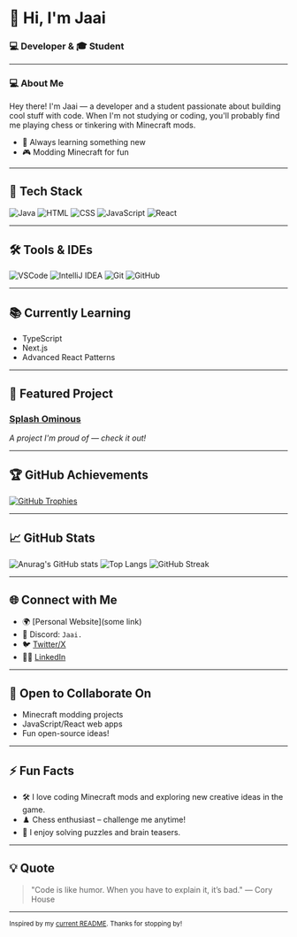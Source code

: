 # 👋 Hi, I'm Jaai
### 💻 Developer & 🎓 Student

---

### 💻 About Me

Hey there! I'm Jaai — a developer and a student passionate about building cool stuff with code. When I'm not studying or coding, you'll probably find me playing chess or tinkering with Minecraft mods.

- 🌱 Always learning something new
- 🎮 Modding Minecraft for fun

---

## 🚀 Tech Stack

![Java](https://img.shields.io/badge/-Java-007396?style=flat-square&logo=java)
![HTML](https://img.shields.io/badge/-HTML5-E34F26?style=flat-square&logo=html5)
![CSS](https://img.shields.io/badge/-CSS3-1572B6?style=flat-square&logo=css3)
![JavaScript](https://img.shields.io/badge/-JavaScript-F7DF1E?style=flat-square&logo=javascript)
![React](https://img.shields.io/badge/-React-61DAFB?style=flat-square&logo=react)

---

## 🛠️ Tools & IDEs

![VSCode](https://img.shields.io/badge/-VSCode-007ACC?style=flat-square&logo=visual-studio-code)
![IntelliJ IDEA](https://img.shields.io/badge/-IntelliJ%20IDEA-000000?style=flat-square&logo=intellij-idea)
![Git](https://img.shields.io/badge/-Git-F05032?style=flat-square&logo=git)
![GitHub](https://img.shields.io/badge/-GitHub-181717?style=flat-square&logo=github)

---

## 📚 Currently Learning

- TypeScript
- Next.js
- Advanced React Patterns

---

## 🌟 Featured Project

### [Splash Ominous](https://github.com/JaaiDead/SplashOminous)
*A project I'm proud of — check it out!*

---

## 🏆 GitHub Achievements

[![GitHub Trophies](https://github-profile-trophy.vercel.app/?username=JaaiDead&theme=dracula&no-frame=true&no-bg=true&margin-w=5)](https://github.com/ryo-ma/github-profile-trophy)

---

## 📈 GitHub Stats

![Anurag's GitHub stats](https://github-readme-stats.vercel.app/api?username=JaaiDead&show_icons=true&theme=dracula)
![Top Langs](https://github-readme-stats.vercel.app/api/top-langs/?username=JaaiDead&layout=compact&theme=dracula)
![GitHub Streak](https://streak-stats.demolab.com/?user=JaaiDead&theme=dracula)

---

## 🌐 Connect with Me

- 🌍 [Personal Website](some link)
- 💬 Discord: `Jaai.`
- 🐦 [Twitter/X](https://twitter.com/) <!-- Add your handle if you'd like -->
- 🧑‍💼 [LinkedIn](https://linkedin.com/in/) <!-- Add your handle if you'd like -->

---

## 🤝 Open to Collaborate On

- Minecraft modding projects
- JavaScript/React web apps
- Fun open-source ideas!

---

## ⚡ Fun Facts

- 🛠️ I love coding Minecraft mods and exploring new creative ideas in the game.
- ♟️ Chess enthusiast – challenge me anytime!
- 🧩 I enjoy solving puzzles and brain teasers.

---

## 💡 Quote

> "Code is like humor. When you have to explain it, it’s bad." — Cory House

---

<sub>Inspired by my [current README](). Thanks for stopping by!</sub>

<!---
JaaiDead/JaaiDead is a ✨ special ✨ repository because its `README.md` (this file) appears on your GitHub profile.
You can click the Preview link to take a look at your changes.
--->
